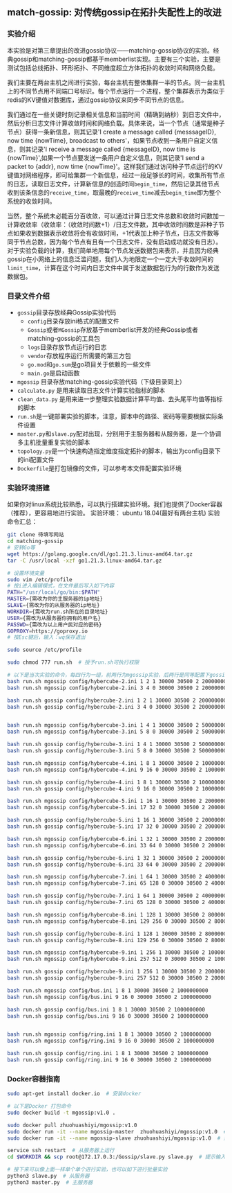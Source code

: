## match-gossip: 对传统gossip在拓扑失配性上的改进

### 实验介绍

本实验是对第三章提出的改进gossip协议——matching-gossip协议的实验。经典gossip和matching-gossip都基于memberlist实现。主要有三个实验，主要是测试包括总线拓扑、环形拓扑、不同维度超立方体拓扑的收敛时间和网络负载。

我们主要在两台主机之间进行实验，每台主机有整体集群一半的节点。同一台主机上的不同节点用不同端口号标识。每个节点运行一个进程，整个集群表示为类似于redis的KV键值对数据库，通过gossip协议来同步不同节点的信息。

我们通过在一些关键时刻记录相关信息和当前时间（精确到纳秒）到日志文件中，然后分析日志文件计算收敛时间和网络负载。具体来说，当一个节点（通常是种子节点）获得一条新信息，则其记录'I create a message called {messsageID}, now time {nowTime}, broadcast to others'，如果节点收到一条用户自定义信息，则其记录'I receive a message called {messageID}, now time is {nowTime}',如果一个节点要发送一条用户自定义信息，则其记录'I send a packet to {addr}, now time {nowTime}'。这样我们通过访问种子节点运行的KV键值对网络程序，即可给集群一个新信息，经过一段足够长的时间，收集所有节点的日志，读取日志文件，计算新信息的创造时间`begin_time`，然后记录其他节点收到该条信息的`receive_time`，取最晚的`receive_time`减去`begin_time`即为整个系统的收敛时间。

当然，整个系统未必能百分百收敛，可以通过计算日志文件总数和收敛时间数加一计算收敛率（收敛率：（收敛时间数+1）/日志文件数，其中收敛时间数是非种子节点如果收到数据表示收敛将会有收敛时间，+1代表加上种子节点，日志文件数等同于节点总数，因为每个节点有且有一个日志文件，没有启动成功就没有日志）。对于实验负载的计算，我们简单地用每个节点发送数据包来表示，并且因为经典gossip在小网络上的信息泛滥问题，我们人为地限定一个一定大于收敛时间的`limit_time`，计算在这个时间内日志文件中属于发送数据包行为的行数作为发送数据包。


### 目录文件介绍

 - `gossip`目录存放经典Gossip实验代码
    - `config`目录存放ini格式的配置文件
    - `Gossip`或者`MGossip`存放基于memberlist开发的经典Gossip或者matching-gossip的工具包
    - `logs`目录存放节点运行的日志
    - `vendor`存放程序运行所需要的第三方包
    - `go.mod`和`go.sum`是go项目关于依赖的一些文件
    - `main.go`是启动函数
 - `mgossip` 目录存放matching-gossip实验代码（下级目录同上）
 - `calculate.py` 是用来读取日志文件计算实验指标的脚本
 - `clean_data.py` 是用来进一步整理实验数据计算平均值、去头尾平均值等指标的脚本
 - `run.sh`是一键部署实验的脚本，注意，脚本中的路径、密码等需要根据实际条件设置
 - `master.py`和`slave.py`配对出现，分别用于主服务器和从服务器，是一个协调多主机批量重复实验的脚本
 - `topology.py`是一个快速构造指定维度指定拓扑的脚本，输出为config目录下的ini配置文件
 - `Dockerfile`是打包镜像的文件，可以参考本文件配置实验环境

### 实验环境搭建
如果你对linux系统比较熟悉，可以执行搭建实验环境。我们也提供了Docker容器（推荐），更容易地进行实验。
实验环境： ubuntu 18.04(最好有两台主机)
实验命令汇总：
```sh
git clone 待填写网站
cd matching-gossip
# 安转Go等
wget https://golang.google.cn/dl/go1.21.3.linux-amd64.tar.gz 
tar -C /usr/local -xzf go1.21.3.linux-amd64.tar.gz

# 设置环境变量
sudo vim /etc/profile
# 按i进入编辑模式，在文件最后写入如下内容
PATH="/usr/local/go/bin:$PATH"
MASTER={需改为你的主服务器的ip地址}
SLAVE={需改为你的从服务器的ip地址}
WORKDIR={需改为run.sh所在的目录地址}
USER={需改为从服务器你拥有的用户名}
PASSWD={需改为以上用户民对应的密码}
GOPROXY=https://goproxy.io
# 按Esc键后，输入：wq保存退出

sudo source /etc/profile

sudo chmod 777 run.sh  # 授予run.sh可执行权限

# 以下是当次实验的命令，每四行为一组，前两行为mgossip实验，后两行是同等配置下gossip实验，第一行和第三行运行在主服务器上，第二、四行运行在从服务器上，可能需要现在一些工具请参考dockerfile文件。同时请确保从服务器运行了ssh服务
bash run.sh mgossip config/hybercube-2.ini 1 2 1 30000 30500 2 200000000 
bash run.sh mgossip config/hybercube-2.ini 3 4 0 30000 30500 2 200000000

bash run.sh gossip config/hybercube-2.ini 1 2 1 30000 30500 2 200000000
bash run.sh gossip config/hybercube-2.ini 3 4 0 30000 30500 2 200000000 


bash run.sh mgossip config/hybercube-3.ini 1 4 1 30000 30500 2 500000000
bash run.sh mgossip config/hybercube-3.ini 5 8 0 30000 30500 2 500000000

bash run.sh gossip config/hybercube-3.ini 1 4 1 30000 30500 2 500000000
bash run.sh gossip config/hybercube-3.ini 5 8 0 30000 30500 2 500000000

bash run.sh mgossip config/hybercube-4.ini 1 8 1 30000 30500 2 1000000000
bash run.sh mgossip config/hybercube-4.ini 9 16 0 30000 30500 2 1000000000

bash run.sh gossip config/hybercube-4.ini 1 8 1 30000 30500 2 1000000000
bash run.sh gossip config/hybercube-4.ini 9 16 0 30000 30500 2 1000000000

bash run.sh mgossip config/hybercube-5.ini 1 16 1 30000 30500 2 2000000000
bash run.sh mgossip config/hybercube-5.ini 17 32 0 30000 30500 2 2000000000

bash run.sh gossip config/hybercube-5.ini 1 16 1 30000 30500 2 2000000000 
bash run.sh gossip config/hybercube-5.ini 17 32 0 30000 30500 2 2000000000 

bash run.sh mgossip config/hybercube-6.ini 1 32 1 30000 30500 2 2000000000 
bash run.sh mgossip config/hybercube-6.ini 33 64 0 30000 30500 2 2000000000 

bash run.sh gossip config/hybercube-6.ini 1 32 1 30000 30500 2 2000000000 
bash run.sh gossip config/hybercube-6.ini 33 64 0 30000 30500 2 2000000000 

bash run.sh mgossip config/hybercube-7.ini 1 64 1 30000 30500 2 4000000000 
bash run.sh mgossip config/hybercube-7.ini 65 128 0 30000 30500 2 4000000000 

bash run.sh gossip config/hybercube-7.ini 1 64 1 30000 30500 2 4000000000 
bash run.sh gossip config/hybercube-7.ini 65 128 0 30000 30500 2 4000000000 

bash run.sh mgossip config/hybercube-8.ini 1 128 1 30000 30500 2 8000000000 
bash run.sh mgossip config/hybercube-8.ini 129 256 0 30000 30500 2 8000000000 

bash run.sh gossip config/hybercube-8.ini 1 128 1 30000 30500 2 8000000000 
bash run.sh gossip config/hybercube-8.ini 129 256 0 30000 30500 2 8000000000 

bash run.sh mgossip config/hybercube-9.ini 1 256 1 30000 30500 2 10000000000 
bash run.sh mgossip config/hybercube-9.ini 257 512 0 30000 30500 2 10000000000 

bash run.sh gossip config/hybercube-9.ini 1 256 1 30000 30500 2 2000000000 
bash run.sh gossip config/hybercube-9.ini 257 512 0 30000 30500 2 2000000000 

bash run.sh mgossip config/bus.ini 1 8 1 30000 30500 2 1000000000 
bash run.sh mgossip config/bus.ini 9 16 0 30000 30500 2 1000000000 

bash run.sh gossip config/bus.ini 1 8 1 30000 30500 2 1000000000 
bash run.sh gossip config/bus.ini 9 16 0 30000 30500 2 1000000000 


bash run.sh mgossip config/ring.ini 1 8 1 30000 30500 2 1000000000 
bash run.sh mgossip config/ring.ini 9 16 0 30000 30500 2 1000000000 

bash run.sh gossip config/ring.ini 1 8 1 30000 30500 2 1000000000 
bash run.sh gossip config/ring.ini 9 16 0 30000 30500 2 1000000000 
```


### Docker容器指南
```sh
sudo apt-get install docker.io  # 安装docker

# 以下是Docker 打包命令
sudo docker build -t mgossip:v1.0 .

sudo docker pull zhuohuashiyi/mgossip:v1.0
sudo docker run -it --name mgossip-master  zhuohuashiyi/mgossip:v1.0  # 运行主服务器容器
sudo docker run -it --name mgossip-slave zhuohuashiyi/mgossip:v1.0  # 运行从服务器容器

service ssh restart  # 从服务器上运行
cd $WORKDIR && scp root@172.17.0.3:/Gossip/slave.py slave.py  # 提示输入yes

# 接下来可以像上面一样单个单个进行实验，也可以如下进行批量实验
python3 slave.py  # 从服务器
python3 master.py  # 主服务器
```
